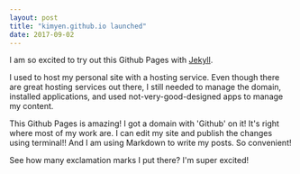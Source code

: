 ```yaml
---
layout: post
title: "kimyen.github.io launched"
date: 2017-09-02
---
```


I am so excited to try out this Github Pages with [Jekyll](http://jekyllrb.com). 

I used to host my personal site with a hosting service. Even though there are great hosting services out there, I still needed to manage the domain, installed applications, and used not-very-good-designed apps to manage my content. 

This Github Pages is amazing! I got a domain with 'Github' on it! It's right where most of my work are. I can edit my site and publish the changes using terminal!! And I am using Markdown to write my posts. So convenient!

See how many exclamation marks I put there? I'm super excited! 
